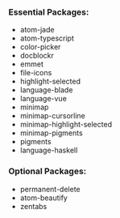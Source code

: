 ### Essential Packages:
- atom-jade
- atom-typescript
- color-picker
- docblockr
- emmet
- file-icons
- highlight-selected
- language-blade
- language-vue
- minimap
- minimap-cursorline
- minimap-highlight-selected
- minimap-pigments
- pigments
- language-haskell

### Optional Packages:
- permanent-delete
- atom-beautify
- zentabs
